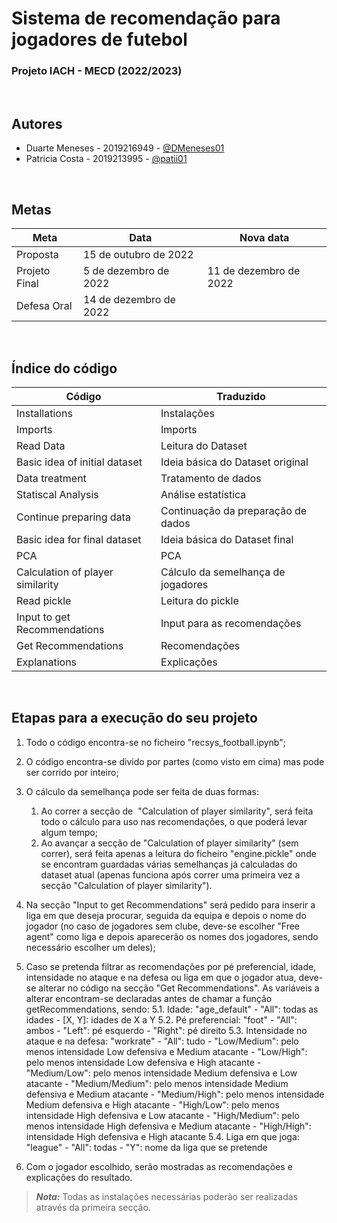 
# Sistema de recomendação para jogadores de futebol
### Projeto IACH - MECD (2022/2023) 

<br/>

## Autores

- Duarte Meneses - 2019216949 - [@DMeneses01](https://github.com/DMeneses01)
- Patricia Costa - 2019213995 - [@patii01](https://github.com/patii01)

<br/>

## Metas

| Meta              | Data                   | Nova data              |
| ----------------- | ---------------------- | ---------------------- |
| Proposta          | 15 de outubro de 2022  |                        |
| Projeto Final     | 5 de dezembro de 2022  | 11 de dezembro de 2022 |
| Defesa Oral       | 14 de dezembro de 2022 |

<br/>

## Índice do código

| Código                           | Traduzido                          | 
| ----------------------           | ----------------------             | 
| Installations                    | Instalações                        |                      
| Imports                          | Imports                            | 
| Read Data                        | Leitura do Dataset                 |
| Basic idea of initial dataset    | Ideia básica do Dataset original   |
| Data treatment                   | Tratamento de dados                |
| Statiscal Analysis               | Análise estatística                |
| Continue preparing data          | Continuação da preparação de dados | 
| Basic idea for final dataset     | Ideia básica do Dataset final      |
| PCA                              | PCA                                |
| Calculation of player similarity | Cálculo da semelhança de jogadores |
| Read pickle                      | Leitura do pickle                  |
| Input to get Recommendations     | Input para as recomendações        |
| Get Recommendations              | Recomendações                      |
| Explanations                     | Explicações                        |

<br/>

## Etapas para a execução do seu projeto

1. Todo o código encontra-se no ficheiro "recsys_football.ipynb";

2. O código encontra-se divido por partes (como visto em cima) mas pode ser corrido por inteiro;

3. O cálculo da semelhança pode ser feita de duas formas:
    1. Ao correr a secção de  "Calculation of player similarity", será feita todo o cálculo para uso nas recomendações, o que poderá levar algum tempo;
    2. Ao avançar a secção de "Calculation of player similarity" (sem correr), será feita apenas a leitura do ficheiro "engine.pickle" onde se encontram guardadas várias semelhanças já calculadas do dataset atual (apenas funciona após correr uma primeira vez a secção "Calculation of player similarity").

4. Na secção "Input to get Recommendations" será pedido para inserir a liga em que deseja procurar, seguida da equipa e depois o nome do jogador (no caso de jogadores sem clube, deve-se escolher "Free agent" como liga e depois aparecerão os nomes dos jogadores, sendo necessário escolher um deles);

5. Caso se pretenda filtrar as recomendações por pé preferencial, idade, intensidade no ataque e na defesa ou  liga em que o jogador atua, deve-se alterar no código na secção "Get Recommendations". As variáveis a alterar encontram-se declaradas antes de chamar a função getRecommendations, sendo:
    5.1. Idade: "age_default"
         - "All": todas as idades
         - [X, Y]: idades de X a Y
    5.2. Pé preferencial: "foot"
         - "All": ambos
         - "Left": pé esquerdo
         - "Right": pé direito
    5.3. Intensidade no ataque e na defesa: "workrate" 
         - "All": tudo
         - "Low/Medium": pelo menos intensidade Low defensiva e Medium atacante
         - "Low/High": pelo menos intensidade Low defensiva e High atacante
         - "Medium/Low": pelo menos intensidade Medium defensiva e Low atacante
         - "Medium/Medium": pelo menos intensidade Medium defensiva e Medium atacante
         - "Medium/High": pelo menos intensidade Medium defensiva e High atacante
         - "High/Low": pelo menos intensidade High defensiva e Low atacante
         - "High/Medium": pelo menos intensidade High defensiva e Medium atacante
         - "High/High": intensidade High defensiva e High atacante
    5.4. Liga em que joga: "league"
         - "All": todas
         - "Y": nome da liga que se pretende

6. Com o jogador escolhido, serão mostradas as recomendações e explicações do resultado.

> **_Nota:_**  Todas as instalações necessárias poderão ser realizadas através da primeira secção.
